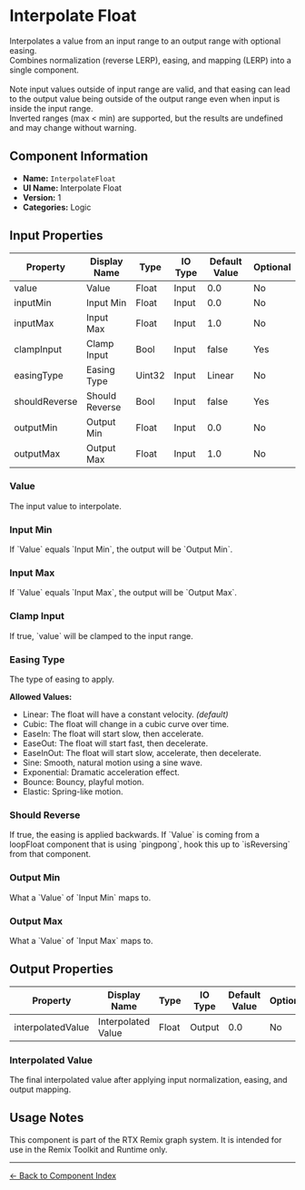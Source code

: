 # Interpolate Float

Interpolates a value from an input range to an output range with optional easing\. <br/>Combines normalization \(reverse LERP\), easing, and mapping \(LERP\) into a single component\. <br/><br/>Note input values outside of input range are valid, and that easing can lead to the output value being outside of the output range even when input is inside the input range\.<br/> Inverted ranges \(max < min\) are supported, but the results are undefined and may change without warning\.

## Component Information

- **Name:** `InterpolateFloat`
- **UI Name:** Interpolate Float
- **Version:** 1
- **Categories:** Logic

## Input Properties

| Property | Display Name | Type | IO Type | Default Value | Optional |
|----------|--------------|------|---------|---------------|----------|
| value | Value | Float | Input | 0\.0 | No | 
| inputMin | Input Min | Float | Input | 0\.0 | No | 
| inputMax | Input Max | Float | Input | 1\.0 | No | 
| clampInput | Clamp Input | Bool | Input | false | Yes | 
| easingType | Easing Type | Uint32 | Input | Linear | No | 
| shouldReverse | Should Reverse | Bool | Input | false | Yes | 
| outputMin | Output Min | Float | Input | 0\.0 | No | 
| outputMax | Output Max | Float | Input | 1\.0 | No | 

### Value

The input value to interpolate\.


### Input Min

If \`Value\` equals \`Input Min\`, the output will be \`Output Min\`\.


### Input Max

If \`Value\` equals \`Input Max\`, the output will be \`Output Max\`\.


### Clamp Input

If true, \`value\` will be clamped to the input range\.


### Easing Type

The type of easing to apply\.


**Allowed Values:**

- Linear: The float will have a constant velocity\. *(default)*
- Cubic: The float will change in a cubic curve over time\.
- EaseIn: The float will start slow, then accelerate\.
- EaseOut: The float will start fast, then decelerate\.
- EaseInOut: The float will start slow, accelerate, then decelerate\.
- Sine: Smooth, natural motion using a sine wave\.
- Exponential: Dramatic acceleration effect\.
- Bounce: Bouncy, playful motion\.
- Elastic: Spring\-like motion\.

### Should Reverse

If true, the easing is applied backwards\. If \`Value\` is coming from a loopFloat component that is using \`pingpong\`, hook this up to \`isReversing\` from that component\.


### Output Min

What a \`Value\` of \`Input Min\` maps to\.


### Output Max

What a \`Value\` of \`Input Max\` maps to\.


## Output Properties

| Property | Display Name | Type | IO Type | Default Value | Optional |
|----------|--------------|------|---------|---------------|----------|
| interpolatedValue | Interpolated Value | Float | Output | 0\.0 | No | 

### Interpolated Value

The final interpolated value after applying input normalization, easing, and output mapping\.


## Usage Notes

This component is part of the RTX Remix graph system. It is intended for use in the Remix Toolkit and Runtime only.

---
[← Back to Component Index](index.md)
